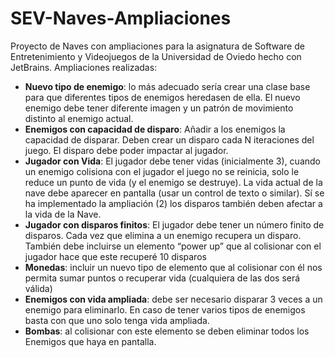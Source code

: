 # SEV-Naves-Ampliaciones
Proyecto de Naves con ampliaciones para la asignatura de Software de Entretenimiento y Videojuegos de la Universidad de Oviedo hecho con 
JetBrains. Ampliaciones realizadas:

* **Nuevo tipo de enemigo**: lo más adecuado sería crear una clase base para que diferentes tipos de enemigos heredasen de ella. 
El nuevo enemigo debe tener diferente imagen y un patrón de movimiento distinto al enemigo actual.
* **Enemigos con capacidad de disparo**: Añadir a los enemigos la capacidad de disparar. 
Deben crear un disparo cada N iteraciones del juego. El disparo debe poder impactar al jugador.
* **Jugador con Vida**: El jugador debe tener vidas (inicialmente 3), cuando un enemigo colisiona con el jugador el juego no se reinicia, solo le reduce un punto de vida (y el enemigo se destruye).
La vida actual de la nave debe aparecer en pantalla (usar un control de texto o similar). Sí se ha implementado la ampliación (2) los disparos también deben afectar a la vida de la Nave.
* **Jugador con disparos finitos**: El jugador debe tener un número finito de disparos. Cada vez que elimina a un enemigo recupera un disparo. 
También debe incluirse un elemento “power up” que al colisionar con el jugador hace que este recuperé 10 disparos 
* **Monedas**: incluir un nuevo tipo de elemento que al colisionar con él nos permita sumar puntos o recuperar vida (cualquiera de las dos será válida)
* **Enemigos con vida ampliada**: debe ser necesario disparar 3 veces a un enemigo para eliminarlo. En caso de tener varios tipos de enemigos basta con que uno solo tenga vida ampliada.
* **Bombas**: al colisionar con este elemento se deben eliminar todos los Enemigos que haya en pantalla.

